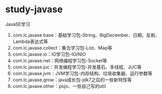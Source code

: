 # study-javase
JavaSE学习

1. com.lc.javase.base：基础学习包-String、BigDecember、日期、反射、Lambda表达式等
2. com.lc.javase.collect：集合学习包-List、Map等
3. com.lc.javase.io：IO学习包-IO/NIO
4. com.lc.javase.net：网络编程学习包-Socket等
5. com.lc.javase.juc：并发编程学习包-并发基石、多线程、JUC等
6. com.lc.javase.jvm：JVM学习包-内存结构、垃圾收集器、运行参数等
7. com.lc.javase.grow：java成长包-jdk7之后的一些新特性等
8. com.lc.javase.other：pojo、一些自己写的util
